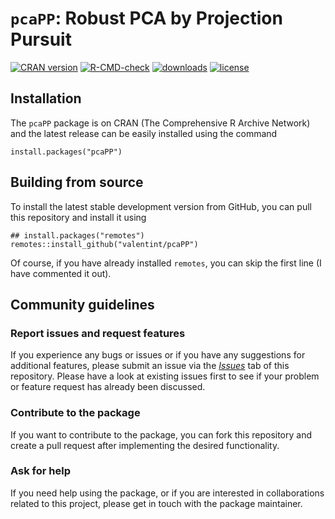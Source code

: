 
<!-- README.md is generated from README.Rmd. Please edit that file -->

# `pcaPP`: Robust PCA by Projection Pursuit

<!-- badges: start -->

[![CRAN
version](https://www.r-pkg.org/badges/version/pcaPP)](https://cran.r-project.org/package=pcaPP)
[![R-CMD-check](https://github.com/valentint/robust/workflows/R-CMD-check/badge.svg)](https://github.com/valentint/pcaPP/actions)
[![downloads](https://cranlogs.r-pkg.org/badges/pcaPP)](https://cran.r-project.org/package=pcaPP)
[![license](https://img.shields.io/badge/license-GPL--3-blue.svg)](https://www.gnu.org/licenses/gpl-3.0.en.html)
<!-- badges: end -->

## Installation

The `pcaPP` package is on CRAN (The Comprehensive R Archive Network) and
the latest release can be easily installed using the command

    install.packages("pcaPP")

## Building from source

To install the latest stable development version from GitHub, you can
pull this repository and install it using

    ## install.packages("remotes")
    remotes::install_github("valentint/pcaPP")

Of course, if you have already installed `remotes`, you can skip the
first line (I have commented it out).

## Community guidelines

### Report issues and request features

If you experience any bugs or issues or if you have any suggestions for
additional features, please submit an issue via the
[*Issues*](https://github.com/valentint/pcaPP/issues) tab of this
repository. Please have a look at existing issues first to see if your
problem or feature request has already been discussed.

### Contribute to the package

If you want to contribute to the package, you can fork this repository
and create a pull request after implementing the desired functionality.

### Ask for help

If you need help using the package, or if you are interested in
collaborations related to this project, please get in touch with the
package maintainer.
